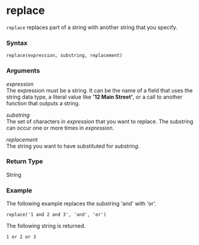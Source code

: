 # replace<a name="replace-function"></a>

`replace` replaces part of a string with another string that you specify\. 

### Syntax<a name="replace-function-syntax"></a>

```
replace(expression, substring, replacement)
```

### Arguments<a name="replace-function-arguments"></a>

 *expression*   
The expression must be a string\. It can be the name of a field that uses the string data type, a literal value like **'12 Main Street'**, or a call to another function that outputs a string\.

 *substring*   
The set of characters in *expression* that you want to replace\. The substring can occur one or more times in *expression*\.

 *replacement*   
The string you want to have substituted for *substring*\.

### Return Type<a name="replace-function-return-type"></a>

String

### Example<a name="replace-function-example"></a>

The following example replaces the substring 'and' with 'or'\.

```
replace('1 and 2 and 3', 'and', 'or')
```

The following string is returned\.

```
1 or 2 or 3
```